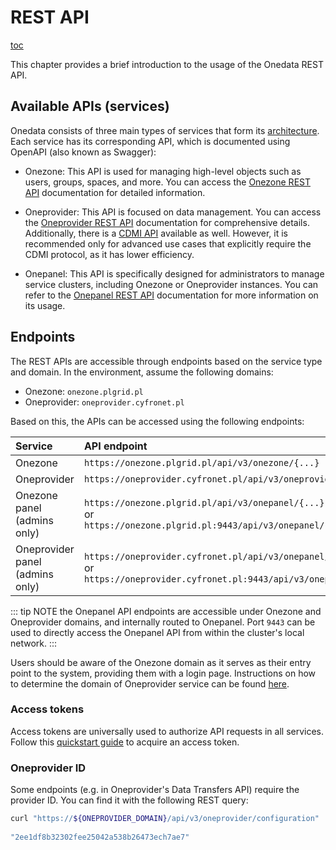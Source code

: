 # REST API

[toc]()

This chapter provides a brief introduction to the usage of the Onedata REST API.

## Available APIs (services)

Onedata consists of three main types of services that form its [architecture](../intro.md#architecture).
Each service has its corresponding API, which is documented using OpenAPI (also known as Swagger):

* Onezone: This API is used for managing high-level objects such as users, groups, spaces, and more. You can access
  the [Onezone REST API](https://onedata.org/#/home/api/stable/onezone) documentation for detailed information.

* Oneprovider: This API is focused on data management. You can access the
  [Oneprovider REST API](https://onedata.org/#/home/api/stable/oneprovider) documentation for comprehensive details.
  Additionally, there is a [CDMI API](cdmi.md) available as well. However, it is recommended only for advanced
  use cases that explicitly require the CDMI protocol, as it has lower efficiency.

* Onepanel: This API is specifically designed for administrators to manage service clusters,
  including Onezone or Oneprovider instances. You can refer to the
  [Onepanel REST API](https://onedata.org/#/home/api/stable/onepanel) documentation for more information on its usage.

## Endpoints

The REST APIs are accessible through endpoints based on the service type and domain.
In the environment, assume the following domains:

* Onezone: `onezone.plgrid.pl`
* Oneprovider: `oneprovider.cyfronet.pl`

Based on this, the APIs can be accessed using the following endpoints:

| Service                         | API endpoint                                                                                                                          |
| :------------------------------ | :------------------------------------------------------------------------------------------------------------------------------------ |
| Onezone                         | `https://onezone.plgrid.pl/api/v3/onezone/{...}`                                                                                      |
| Oneprovider                     | `https://oneprovider.cyfronet.pl/api/v3/oneprovider/{...}`                                                                            |
| Onezone panel (admins only)     | `https://onezone.plgrid.pl/api/v3/onepanel/{...}` <br /> or <br /> `https://onezone.plgrid.pl:9443/api/v3/onepanel/{...}`             |
| Oneprovider panel (admins only) | `https://oneprovider.cyfronet.pl/api/v3/onepanel/{...}` <br /> or <br /> `https://oneprovider.cyfronet.pl:9443/api/v3/onepanel/{...}` |

::: tip NOTE
the Onepanel API endpoints are accessible under Onezone and Oneprovider
domains, and internally routed to Onepanel. Port `9443` can be used to
directly access the Onepanel API from within the cluster's local network.
:::

Users should be aware of the Onezone domain as it serves as their entry point to the system,
providing them with a login page. Instructions on how to determine the domain of
Oneprovider service can be found [here](data.md#oneprovider-domain).

### Access tokens

Access tokens are universally used to authorize API requests in all services.
Follow this [quickstart guide](./tokens.md#access-token-quickstart) to acquire an access token.

### Oneprovider ID

Some endpoints (e.g. in Oneprovider's Data Transfers API) require the provider
ID. You can find it with the following REST query:

```bash
curl "https://${ONEPROVIDER_DOMAIN}/api/v3/oneprovider/configuration" | jq .providerId
     
"2ee1df8b32302fee25042a538b26473ech7ae7"
```
